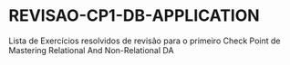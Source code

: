 # REVISAO-CP1-DB-APPLICATION
Lista de Exercícios resolvidos de revisão para o primeiro Check Point de Mastering Relational And Non-Relational DA 
